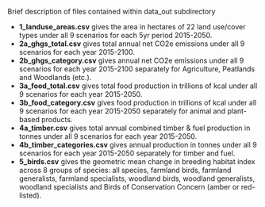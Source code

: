 Brief description of files contained within data_out subdirectory
* **1_landuse_areas.csv** gives the area in hectares of 22 land use/cover types under all 9 scenarios for each 5yr period 2015-2050.
* **2a_ghgs_total.csv** gives total annual net CO2e emissions under all 9 scenarios for each year 2015-2100.
* **2b_ghgs_category.csv** gives annual net CO2e emissions under all 9 scenarios for each year 2015-2100 separately for Agriculture, Peatlands and Woodlands (etc.).
* **3a_food_total.csv** gives total food production in trillions of kcal under all 9 scenarios for each year 2015-2050.
* **3b_food_category.csv** gives food production in trillions of kcal under all 9 scenarios for each year 2015-2050 separately for animal and plant-based products.
* **4a_timber.csv** gives total annual combined timber & fuel production in tonnes under all 9 scenarios for each year 2015-2050.
* **4b_timber_categories.csv** gives annual production in tonnes under all 9 scenarios for each year 2015-2050 separately for timber and fuel.
* **5_birds.csv** gives the geometric mean change in breeding habitat index across 8 groups of species: all species, farmland birds, farmland generalists, farmland specialists, woodland birds, woodland generalists, woodland specialists and Birds of Conservation Concern (amber or red-listed).
